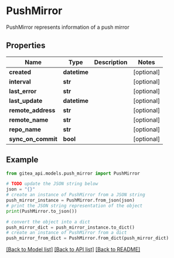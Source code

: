 # PushMirror

PushMirror represents information of a push mirror

## Properties

Name | Type | Description | Notes
------------ | ------------- | ------------- | -------------
**created** | **datetime** |  | [optional] 
**interval** | **str** |  | [optional] 
**last_error** | **str** |  | [optional] 
**last_update** | **datetime** |  | [optional] 
**remote_address** | **str** |  | [optional] 
**remote_name** | **str** |  | [optional] 
**repo_name** | **str** |  | [optional] 
**sync_on_commit** | **bool** |  | [optional] 

## Example

```python
from gitea_api.models.push_mirror import PushMirror

# TODO update the JSON string below
json = "{}"
# create an instance of PushMirror from a JSON string
push_mirror_instance = PushMirror.from_json(json)
# print the JSON string representation of the object
print(PushMirror.to_json())

# convert the object into a dict
push_mirror_dict = push_mirror_instance.to_dict()
# create an instance of PushMirror from a dict
push_mirror_from_dict = PushMirror.from_dict(push_mirror_dict)
```
[[Back to Model list]](../README.md#documentation-for-models) [[Back to API list]](../README.md#documentation-for-api-endpoints) [[Back to README]](../README.md)


